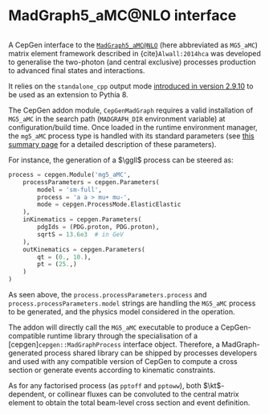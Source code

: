 # MadGraph5_aMC@NLO interface

```{versionadded} 1.2.0
```

A CepGen interface to the [`MadGraph5_aMC@NLO`](http://madgraph.phys.ucl.ac.be/) (here abbreviated as `MG5_aMC`) matrix element framework described in {cite}`Alwall:2014hca` was developed to generalise the two-photon (and central exclusive) processes production to advanced final states and interactions.

It relies on the `standalone_cpp` output mode [introduced in version 2.9.10](https://github.com/mg5amcnlo/mg5amcnlo/commit/b2b2118fc6dacdb8ae0c16903deafcf4baf87dcd) to be used as an extension to Pythia 8.

The CepGen addon module, `CepGenMadGraph` requires a valid installation of `MG5_aMC` in the search path (`MADGRAPH_DIR` environment variable) at configuration/build time.
Once loaded in the runtime environment manager, the `mg5_aMC` process type is handled with its standard parameters (see [this summary page](/raw-modules.md#procmg5_aMC) for a detailed description of these parameters).

For instance, the generation of a $\ggll$ process can be steered as:

```python
process = cepgen.Module('mg5_aMC',
	processParameters = cepgen.Parameters(
		model = 'sm-full',
		process = 'a a > mu+ mu-',
		mode = cepgen.ProcessMode.ElasticElastic
	),
	inKinematics = cepgen.Parameters(
		pdgIds = (PDG.proton, PDG.proton),
		sqrtS = 13.6e3  # in GeV
	),
	outKinematics = cepgen.Parameters(
		qt = (0., 10.),
		pt = (25.,)
	)
)
```

As seen above, the `process.processParameters.process` and `process.processParameters.model` strings are handling the `MG5_aMC` process to be generated, and the physics model considered in the operation.

The addon will directly call the `MG5_aMC` executable to produce a CepGen-compatible runtime library through the specialisation of a [cepgen]`cepgen::MadGraphProcess` interface object.
Therefore, a MadGraph-generated process shared library can be shipped by processes developers and used with any compatible version of CepGen to compute a cross section or generate events according to kinematic constraints.

As for any factorised process (as `pptoff` and `pptoww`), both $\kt$-dependent, or collinear fluxes can be convoluted to the central matrix element to obtain the total beam-level cross section and event definition.
